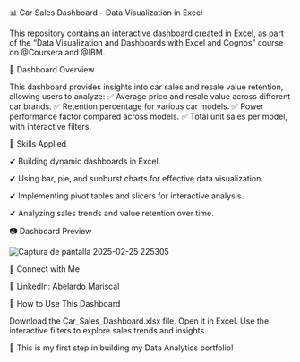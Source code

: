 📊 Car Sales Dashboard – Data Visualization in Excel

This repository contains an interactive dashboard created in Excel, as part of the “Data Visualization and Dashboards with Excel and Cognos” course on @Coursera and @IBM.

📌 Dashboard Overview

This dashboard provides insights into car sales and resale value retention, allowing users to analyze:
✅ Average price and resale value across different car brands.
✅ Retention percentage for various car models.
✅ Power performance factor compared across models.
✅ Total unit sales per model, with interactive filters.

🚀 Skills Applied

✔ Building dynamic dashboards in Excel.

✔ Using bar, pie, and sunburst charts for effective data visualization.

✔ Implementing pivot tables and slicers for interactive analysis.

✔ Analyzing sales trends and value retention over time.

📷 Dashboard Preview

![Captura de pantalla 2025-02-25 225305](https://github.com/user-attachments/assets/0328e442-45de-448a-b238-131b08e62f06)

🤝 Connect with Me

📌 LinkedIn: Abelardo Mariscal

📌 How to Use This Dashboard

Download the Car_Sales_Dashboard.xlsx file.
Open it in Excel.
Use the interactive filters to explore sales trends and insights.

🚀 This is my first step in building my Data Analytics portfolio!
